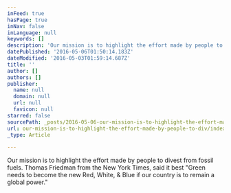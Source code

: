```yaml
---
inFeed: true
hasPage: true
inNav: false
inLanguage: null
keywords: []
description: 'Our mission is to highlight the effort made by people to divest from fossil fuels. Thomas Friedman from the New York Times, said it best "Green needs to become the new Red, White, & Blue if our country is to remain a global power."'
datePublished: '2016-05-06T01:50:14.183Z'
dateModified: '2016-05-03T01:59:14.687Z'
title: ''
author: []
authors: []
publisher:
  name: null
  domain: null
  url: null
  favicon: null
starred: false
sourcePath: _posts/2016-05-06-our-mission-is-to-highlight-the-effort-made-by-people-to-div.md
url: our-mission-is-to-highlight-the-effort-made-by-people-to-div/index.html
_type: Article

---
```

Our mission is to highlight the effort made by people to divest from fossil fuels. Thomas Friedman from the New York Times, said it best "Green needs to become the new Red, White, & Blue if our country is to remain a global power."